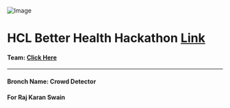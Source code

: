 ![Image](https://res.cloudinary.com/ideation/image/upload/w_1920,c_fit,q_auto,f_auto,dpr_auto/clwsjzcwr5jo1wm5kngg)

# HCL Better Health Hackathon [Link](https://hclbetterhealth-platform.bemyapp.com/#/event)

#### Team: [Click Here](https://github.com/orgs/PIYSocial-India/teams/hcl-better-health-hackathon)
----------------------
#### Bronch Name: Crowd Detector
#### For Raj Karan Swain
